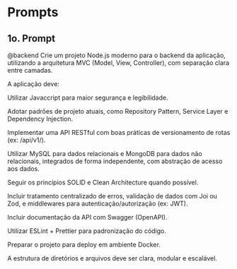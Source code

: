 # Prompts

## 1o. Prompt 

@backend
Crie um projeto Node.js moderno para o backend da aplicação, utilizando a arquitetura MVC (Model, View, Controller), com separação clara entre camadas.

A aplicação deve:

Utilizar Javaccript para maior segurança e legibilidade.

Adotar padrões de projeto atuais, como Repository Pattern, Service Layer e Dependency Injection.

Implementar uma API RESTful com boas práticas de versionamento de rotas (ex: /api/v1/).

Utilizar MySQL para dados relacionais e MongoDB para dados não relacionais, integrados de forma independente, com abstração de acesso aos dados.

Seguir os princípios SOLID e Clean Architecture quando possível.

Incluir tratamento centralizado de erros, validação de dados com Joi ou Zod, e middlewares para autenticação/autorização (ex: JWT).

Incluir documentação da API com Swagger (OpenAPI).

Utilizar ESLint + Prettier para padronização do código.

Preparar o projeto para deploy em ambiente Docker.

A estrutura de diretórios e arquivos deve ser clara, modular e escalável.
